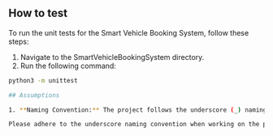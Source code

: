 ## How to test

To run the unit tests for the Smart Vehicle Booking System, follow these steps:

1. Navigate to the SmartVehicleBookingSystem directory.
2. Run the following command:

```bash
python3 -m unittest

## Assumptions

1. **Naming Convention:** The project follows the underscore (_) naming convention for variable and method names, as opposed to the camel case convention depicted in the UML diagram. This decision was made for consistency within the codebase.

Please adhere to the underscore naming convention when working on the project.
